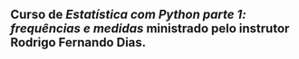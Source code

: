 ## Curso de *Estatística com Python parte 1: frequências e medidas* ministrado pelo instrutor Rodrigo Fernando Dias.